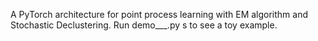 A PyTorch architecture for point process learning with EM algorithm and Stochastic Declustering. Run demo___.py s to see a toy example.
